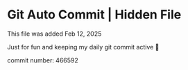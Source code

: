 # Git Auto Commit | Hidden File

This file was added Feb 12, 2025

Just for fun and keeping my daily git commit active 🤪

commit number: 466592
